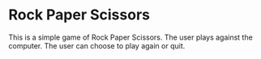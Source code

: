# Rock Paper Scissors

This is a simple game of Rock Paper Scissors. The user plays against the computer. The user can choose to play again or quit.
